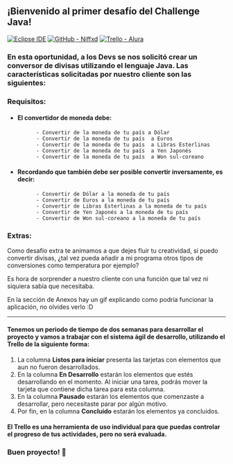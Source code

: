 ## ¡Bienvenido al primer desafío del Challenge Java!

[![Eclipse IDE](https://img.shields.io/badge/Eclipse_IDE-white?logo=Eclipse+IDE&logoColor=2C2255)](https://www.eclipse.org/) [![GitHub - Niffxd](https://img.shields.io/badge/GitHub-Niffxd-181717?logo=github&logoColor=white)](https://www.github.com/Niffxd) [![Trello - Alura](https://img.shields.io/badge/Trello-Alura-0052CC?logo=trello&logoColor=white)](https://trello.com/b/uOEgrgks/conversor-de-moneda-challenge-one-java)

### En esta oportunidad, a los Devs se nos solicitó crear un conversor de divisas utilizando el lenguaje Java. Las características solicitadas por nuestro cliente son las siguientes:

### **Requisitos:**

- #### El convertidor de moneda debe:
  ```
        - Convertir de la moneda de tu país a Dólar
        - Convertir de la moneda de tu país  a Euros
        - Convertir de la moneda de tu país  a Libras Esterlinas
        - Convertir de la moneda de tu país  a Yen Japonés
        - Convertir de la moneda de tu país  a Won sul-coreano
  ```

- #### Recordando que también debe ser posible convertir inversamente, es decir:

  ```
        - Convertir de Dólar a la moneda de tu país
        - Convertir de Euros a la moneda de tu país
        - Convertir de Libras Esterlinas a la moneda de tu país
        - Convertir de Yen Japonés a la moneda de tu país
        - Convertir de Won sul-coreano a la moneda de tu país
  ```

### **Extras:**

Como desafío extra te animamos a que dejes fluir tu creatividad, si puedo convertir divisas, ¿tal vez pueda añadir a mi programa otros tipos de conversiones como temperatura por ejemplo?

Es hora de sorprender a nuestro cliente con una función que tal vez ni siquiera sabía que necesitaba.

En la sección de Anexos hay un gif explicando como podría funcionar la aplicación, no olvides verlo :D

---

#### Tenemos un periodo de tiempo de dos semanas para desarrollar el proyecto y vamos a trabajar con el sistema ágil de desarrollo, utilizando el Trello de la siguiente forma:

1. La columna **Listos para iniciar** presenta las tarjetas con elementos que aun no fueron desarrollados.
2. En la columna **En Desarrollo** estarán los elementos que estés desarrollando en el momento. Al iniciar una tarea, podrás mover la tarjeta que contiene dicha tarea para esta columna.
3. En la columna **Pausado** estarán los elementos que comenzaste a desarrollar, pero necesitaste parar por algún motivo.
4. Por fin, en la columna **Concluido** estarán los elementos ya concluidos.

#### El Trello es una herramienta de uso individual para que puedas controlar el progreso de tus actividades, pero no será evaluada.

### Buen proyecto! 🚀